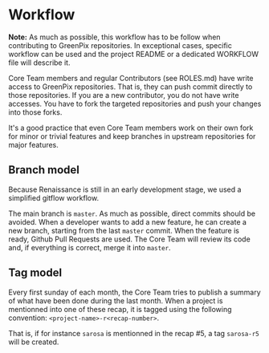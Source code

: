 # Workflow

**Note:** As much as possible, this workflow has to be follow when
  contributing to GreenPix repositories. In exceptional cases,
  specific workflow can be used and the project README or a dedicated
  WORKFLOW file will describe it.

Core Team members and regular Contributors (see ROLES.md) have write
access to GreenPix repositories.  That is, they can push commit
directly to those repositories. If you are a new contributor, you do
not have write accesses. You have to fork the targeted repositories
and push your changes into those forks.

It's a good practice that even Core Team members work on their own fork
for minor or trivial features and keep branches in upstream
repositories for major features.

## Branch model

Because Renaissance is still in an early development stage, we used a
simplified gitflow workflow.

The main branch is `master`. As much as possible, direct commits
should be avoided.  When a developer wants to add a new feature, he
can create a new branch, starting from the last `master` commit. When
the feature is ready, Github Pull Requests are used. The Core Team
will review its code and, if everything is correct, merge it into
`master`.

## Tag model

Every first sunday of each month, the Core Team tries to publish a
summary of what have been done during the last month. When a project
is mentionned into one of these recap, it is tagged using the
following convention: `<project-name>-r<recap-number>`.

That is, if for instance `sarosa` is mentionned in the recap #5, a tag
`sarosa-r5` will be created.
